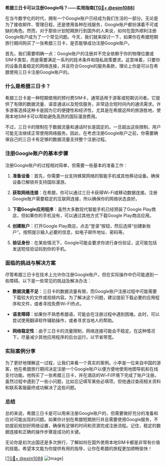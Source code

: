 **希腊三日卡可以注册Google吗？——实用指南[[TG💪+ @esim1088](https://t.me/s/esim1088)]**

在当今数字化的时代，拥有一个Google账户已经成为我们生活的一部分。无论是为了接收邮件、管理日程，还是使用各种在线服务，Google账户都扮演着不可或缺的角色。然而，对于那些计划短期旅行到国外的人来说，如何在国外顺利注册Google账户成为了一个常见问题。今天，我们就来探讨一下，如果你在希腊短期旅行期间购买了一张希腊三日卡，是否能够成功注册Google账户。

首先，我们需要明确一点：Google账户的注册并不完全依赖于你的物理位置或SIM卡类型，而是需要满足一系列的技术条件和隐私政策要求。这意味着，只要你的设备具备稳定的网络连接，并且符合Google的服务条款，理论上你是可以在希腊使用三日卡注册Google账户的。

### 什么是希腊三日卡？

希腊三日卡是一种短期使用的预付费SIM卡，通常适用于游客或短期访问者。它提供了有限的数据流量、语音通话以及短信服务，非常适合短时间内的通讯需求。许多游客选择这种卡是因为它的便捷性和经济性，尤其是在希腊这样的旅游胜地，使用本地SIM卡可以帮助避免高昂的国际漫游费用。

不过，三日卡的限制在于数据流量和通话时长是固定的。一旦超出这些限制，用户可能无法继续正常使用网络服务。因此，在考虑注册Google账户之前，你需要确保自己的三日卡有足够的数据流量支持整个注册过程。

### 注册Google账户的基本步骤

注册Google账户的过程相对简单，但需要一些基本的准备工作：

1. **准备设备**：首先，你需要一台支持蜂窝网络的智能手机或其他移动设备。确保设备已解锁并支持国际漫游。
   
2. **获取网络连接**：在希腊，你可以通过三日卡获得Wi-Fi或移动数据连接。注册Google账户需要稳定的互联网连接，所以确保你的网络状态良好。

3. **下载Google应用程序**：虽然大多数现代智能手机已经预装了Google Play商店，但如果你的手机没有，可以通过其他方式下载Google Play商店应用。

4. **创建账户**：打开Google Play商店，点击“登录”按钮，然后选择“创建新账户”。按照提示输入必要的信息，如电子邮件地址、密码等。

5. **验证身份**：在某些情况下，Google可能会要求你进行身份验证，这可能包括发送短信验证码到你的手机。

### 面临的挑战与解决方案

尽管希腊三日卡在技术上允许你注册Google账户，但在实际操作中仍可能遇到一些障碍。以下是一些常见的挑战及解决办法：

- **数据流量不足**：三日卡的数据流量有限，而Google账户注册过程中可能需要下载较大的文件或视频内容。为了解决这个问题，建议提前下载必要的应用程序和文件，或者寻找免费Wi-Fi热点。

- **语言障碍**：如果你不熟悉希腊语，可能会在注册过程中遇到困难。此时，可以尝试使用翻译软件辅助操作，或者寻求当地人的帮助。

- **网络稳定性**：由于三日卡的流量限制，网络连接可能会不稳定。在这种情况下，尽量减少其他应用程序的后台运行，以节省带宽。

### 实际案例分享

为了更好地理解这一过程，让我们来看一个真实的案例。小李是一位来自中国的游客，他在希腊旅行期间决定注册一个Google账户以便方便地使用地图导航和在线支付功能。他购买了一张希腊三日卡，并在酒店的Wi-Fi环境下完成了账户注册。虽然过程中遇到了一些小问题，比如忘记填写某些必填项，但他通过查阅相关资料和联系客服最终成功解决了这些问题。

### 总结

总的来说，希腊三日卡是可以用来注册Google账户的，但需要做好充分的准备和应对可能出现的问题。如果你计划在希腊短期旅行并且需要使用Google服务，不妨提前规划好网络设置，确保有足够的时间和资源完成注册流程。记住，稳定的数据连接和正确的操作步骤是成功的关键。

无论你是初次出国还是多次旅行，了解如何在国外使用本地SIM卡都是非常有价值的技能。希望本文能为你提供有用的指导，让你在希腊的旅程更加顺畅愉快！

[[TG💪+ @esim1088](https://t.me/s/esim1088) ![Image](https://i.postimg.cc/4NQfJmqS/Snipaste-2025-05-13-00-14-12.png)]